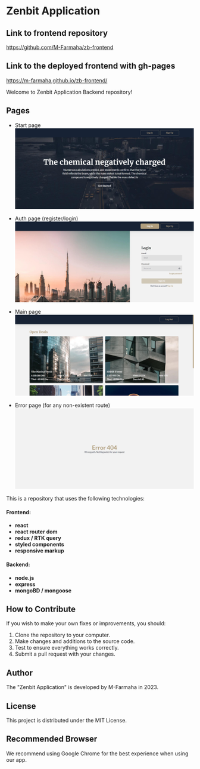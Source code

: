# Zenbit Application

## Link to frontend repository
https://github.com/M-Farmaha/zb-frontend

## Link to the deployed frontend with gh-pages
https://m-farmaha.github.io/zb-frontend/

Welcome to Zenbit Application Backend repository!

## Pages
- Start page
![Start page](./screenshots/StartPage.jpg)

- Auth page (register/login)
![Auth page](./screenshots/AuthPage.jpg)

- Main page
![Main page](./screenshots/MainPage.jpg)

- Error page (for any non-existent route)
![ErrorPage](./screenshots/ErrorPage.jpg)

This is a repository that uses the following technologies:

#### Frontend:

 - **react**
- **react router dom**
- **redux / RTK query**
- **styled components**
- **responsive markup**

#### Backend:

- **node.js**
- **express**
- **mongoBD / mongoose**

## How to Contribute

If you wish to make your own fixes or improvements, you should:

1. Clone the repository to your computer.
2. Make changes and additions to the source code.
3. Test to ensure everything works correctly.
4. Submit a pull request with your changes.

## Author

The "Zenbit Application" is developed by M-Farmaha in 2023.

## License

This project is distributed under the MIT License.

## Recommended Browser

We recommend using Google Chrome for the best experience when using our app.
